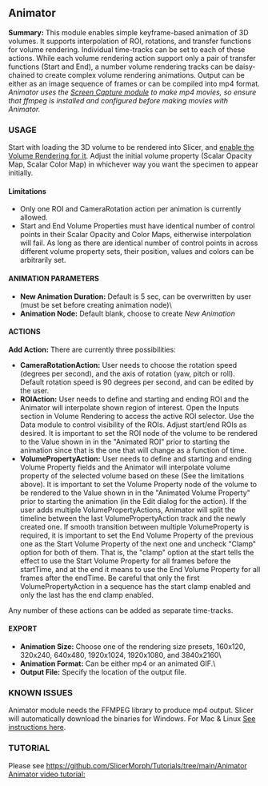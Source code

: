 ## Animator
**Summary:** This module enables simple keyframe-based animation of 3D volumes. It supports interpolation of ROI, rotations, and transfer functions for volume rendering. Individual time-tracks can be set to each of these actions. While each volume rendering action support only a pair of transfer functions (Start and End), a number volume rendering tracks can be daisy-chained to create complex volume rendering animations. Output can be either as an image sequence of frames or can be compiled into mp4 format. _Animator uses the [Screen Capture module](https://www.slicer.org/wiki/Documentation/4.10/Modules/ScreenCapture) to make mp4 movies, so ensure that ffmpeg is installed and configured before making movies with Animator._

### USAGE
Start with loading the 3D volume to be rendered into Slicer, and [enable the Volume Rendering for it](https://raw.githubusercontent.com/SlicerMorph/S_2020/master/Day_1/ImageStacks/Data_Volume_Rendering.png). Adjust the initial volume property (Scalar Opacity Map, Scalar Color Map) in whichever way you want the specimen to appear initially.

#### Limitations

- Only one ROI and CameraRotation action per animation is currently allowed.
- Start and End Volume Properties must have identical number of control points in their Scalar Opacity and Color Maps, eitherwise interpolation will fail. As long as there are identical number of control points in across different volume property sets, their position, values and colors can be arbitrarily set.

#### ANIMATION PARAMETERS

- **New Animation Duration:** Default is 5 sec, can be overwritten by user (must be set before creating animation node)\
- **Animation Node:** Default blank, choose to create _New Animation_

#### ACTIONS

**Add Action:** There are currently three possibilities:

- **CameraRotationAction:** User needs to choose the rotation speed (degrees per second), and the axis of rotation (yaw, pitch or roll). Default rotation speed is 90 degrees per second, and can be edited by the user.
- **ROIAction:** User needs to define and starting and ending ROI and the Animator will interpolate shown region of interest.  Open the Inputs section in Volume Rendering to access the active ROI selector.  Use the Data module to control visibility of the ROIs. Adjust start/end ROIs as desired.  It is important to set the ROI node of the volume to be rendered to the Value shown in in the "Animated ROI" prior to starting the animation since that is the one that will change as a function of time.
- **VolumePropertyAction:** User needs to define and starting and ending Volume Property fields and the Animator will interpolate volume property of the selected volume based on these (See the limitations above). It is important to set the Volume Property node of the volume to be rendered to the Value shown in in the "Animated Volume Property" prior to starting the animation (in the Edit dialog for the action). If the user adds multiple VolumePropertyActions, Animator will split the timeline between the last VolumePropertyAction track and the newly created one. If smooth transition between multiple VolumeProperty is required, it is important to set the End Volume Property of the previous one as the Start Volume Property of the next one and uncheck "Clamp" option for both of them.  That is, the "clamp" option at the start tells the effect to use the Start Volume Property for all frames before the startTime, and at the end it means to use the End Volume Property for all frames after the endTime.  Be careful that only the first VolumePropertyAction in a sequence has the start clamp enabled and only the last has the end clamp enabled.

Any number of these actions can be added as separate time-tracks.

#### EXPORT

- **Animation Size:** Choose one of the rendering size presets, 160x120, 320x240, 640x480, 1920x1024, 1920x1080, and 3840x2160\
- **Animation Format:** Can be either mp4 or an animated GIF.\
- **Output File:** Specify the location of the output file.

### KNOWN ISSUES
Animator module needs the FFMPEG library to produce mp4 output. Slicer will automatically download the binaries for Windows. For Mac & Linux [See instructions here](https://slicer.readthedocs.io/en/latest/user_guide/modules/screencapture.html#setting-up-ffmpeg).

### TUTORIAL
Please see https://github.com/SlicerMorph/Tutorials/tree/main/Animator
[Animator video tutorial:](https://www.youtube.com/watch?v=9GBekYcJR4E)
